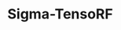 <!--
 * @Author: yejun688 1548622388@qq.com
 * @Date: 2024-03-01 01:23:27
 * @LastEditors: yejun688 1548622388@qq.com
 * @LastEditTime: 2024-03-01 02:36:25
 * @FilePath: /Sigma-TensoRF/README.md
 * @Description: 这是默认设置,请设置`customMade`, 打开koroFileHeader查看配置 进行设置: https://github.com/OBKoro1/koro1FileHeader/wiki/%E9%85%8D%E7%BD%AE
-->
# Sigma-TensoRF
